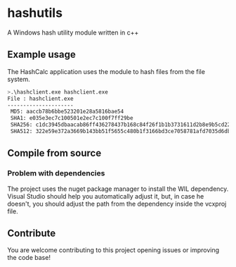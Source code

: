# hashutils
A Windows hash utility module written in c++ 
## Example usage
The HashCalc application uses the module to hash files from the file system.
```sh
>.\hashclient.exe hashclient.exe
File : hashclient.exe
---------------------
 MD5: aaccb78b6bbe523201e28a5816bae54
 SHA1: e035e3ec7c100501e2ec7c100f7ff29be
 SHA256: c1dc3945dbaacab86ff436278437b168c84f26f1b1b3731611d2b8e9b5cd227
 SHA512: 322e59e372a3669b143bb51f5655c480b1f3166bd3ce7058781afd7035d6db102b558cbe9e50acf1b32954e36b334795ac877489d12063202b395159c8a63ee
 ```
 ## Compile from source
 ### Problem with dependencies
 The project uses the nuget package manager to install the WIL dependency. Visual Studio should help you automatically adjust it, but, in case he doesn't, you should adjust the path from the dependency inside the vcxproj file.
 
 ## Contribute
 You are welcome contributing to this project opening issues or improving the code base!
